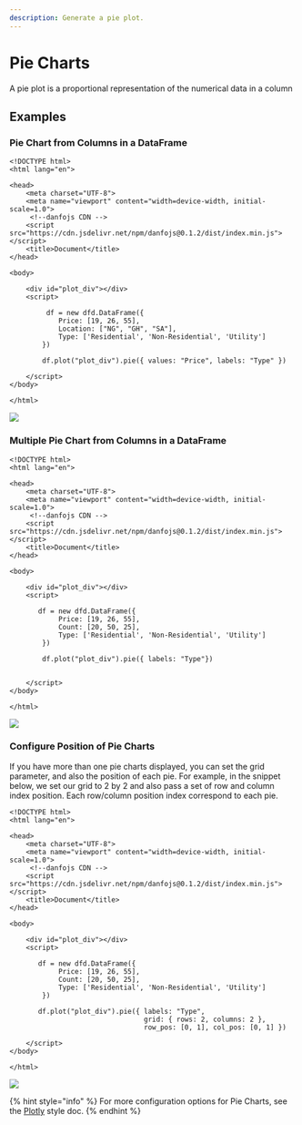 ```yaml
---
description: Generate a pie plot.
---
```


# Pie Charts

A pie plot is a proportional representation of the numerical data in a column

## Examples

### Pie Chart from Columns in a DataFrame

```markup
<!DOCTYPE html>
<html lang="en">

<head>
    <meta charset="UTF-8">
    <meta name="viewport" content="width=device-width, initial-scale=1.0">
     <!--danfojs CDN -->
    <script src="https://cdn.jsdelivr.net/npm/danfojs@0.1.2/dist/index.min.js"></script>
    <title>Document</title>
</head>

<body>

    <div id="plot_div"></div>
    <script>

         df = new dfd.DataFrame({
            Price: [19, 26, 55],
            Location: ["NG", "GH", "SA"],
            Type: ['Residential', 'Non-Residential', 'Utility']
        })
        
        df.plot("plot_div").pie({ values: "Price", labels: "Type" })

    </script>
</body>

</html>

```

![](../../.gitbook/assets/newplot-12-.png)

### Multiple Pie Chart from Columns in a DataFrame

```markup
<!DOCTYPE html>
<html lang="en">

<head>
    <meta charset="UTF-8">
    <meta name="viewport" content="width=device-width, initial-scale=1.0">
     <!--danfojs CDN -->
    <script src="https://cdn.jsdelivr.net/npm/danfojs@0.1.2/dist/index.min.js"></script>
    <title>Document</title>
</head>

<body>

    <div id="plot_div"></div>
    <script>

       df = new dfd.DataFrame({
            Price: [19, 26, 55],
            Count: [20, 50, 25],
            Type: ['Residential', 'Non-Residential', 'Utility']
        })

        df.plot("plot_div").pie({ labels: "Type"})


    </script>
</body>

</html>

```

![](../../.gitbook/assets/newplot-21-.png)

### Configure Position of Pie Charts

If you have more than one pie charts displayed, you can set the grid parameter, and also the position of each pie. For example, in the snippet below, we set our grid to 2 by 2 and also pass a set of row and column index position. Each row/column position index correspond to each pie. 

```markup
<!DOCTYPE html>
<html lang="en">

<head>
    <meta charset="UTF-8">
    <meta name="viewport" content="width=device-width, initial-scale=1.0">
     <!--danfojs CDN -->
    <script src="https://cdn.jsdelivr.net/npm/danfojs@0.1.2/dist/index.min.js"></script>
    <title>Document</title>
</head>

<body>

    <div id="plot_div"></div>
    <script>

       df = new dfd.DataFrame({
            Price: [19, 26, 55],
            Count: [20, 50, 25],
            Type: ['Residential', 'Non-Residential', 'Utility']
        })

       df.plot("plot_div").pie({ labels: "Type",
                                 grid: { rows: 2, columns: 2 },
                                 row_pos: [0, 1], col_pos: [0, 1] })

    </script>
</body>

</html>

```

![](../../.gitbook/assets/newplot-22-.png)

{% hint style="info" %}
For more configuration options for Pie Charts, see the [Plotly](https://plotly.com/javascript/pie-charts/) style doc.
{% endhint %}

